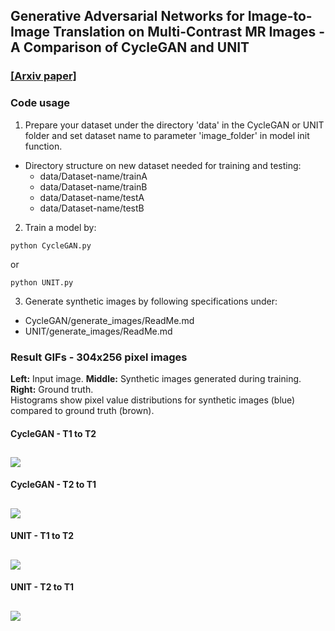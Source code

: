 

## Generative Adversarial Networks for Image-to-Image Translation on Multi-Contrast MR Images - A Comparison of CycleGAN and UNIT  

### [[Arxiv paper]](https://arxiv.org/abs/1806.07777)  


### Code usage  
1. Prepare your dataset under the directory 'data' in the CycleGAN or UNIT folder and
set dataset name to parameter 'image_folder' in model init function.
  * Directory structure on new dataset needed for training and testing:
    * data/Dataset-name/trainA
    * data/Dataset-name/trainB
    * data/Dataset-name/testA
    * data/Dataset-name/testB  

2. Train a model by:
```
python CycleGAN.py
```
or
```
python UNIT.py
```  

3. Generate synthetic images by following specifications under:
  * CycleGAN/generate_images/ReadMe.md
  * UNIT/generate_images/ReadMe.md

### Result GIFs - 304x256 pixel images  
**Left:** Input image. **Middle:** Synthetic images generated during training. **Right:** Ground truth.  
Histograms show pixel value distributions for synthetic images (blue) compared to ground truth (brown).  


#### CycleGAN - T1 to T2
![](./ReadMe/gifs/CycleGAN_T2_hist.gif?)
---


#### CycleGAN - T2 to T1
![](./ReadMe/gifs/CycleGAN_T1_hist.gif)
---


#### UNIT - T1 to T2
![](./ReadMe/gifs/UNIT_T2_hist.gif)
---


#### UNIT - T2 to T1
![](./ReadMe/gifs/UNIT_T1_hist.gif)
---
